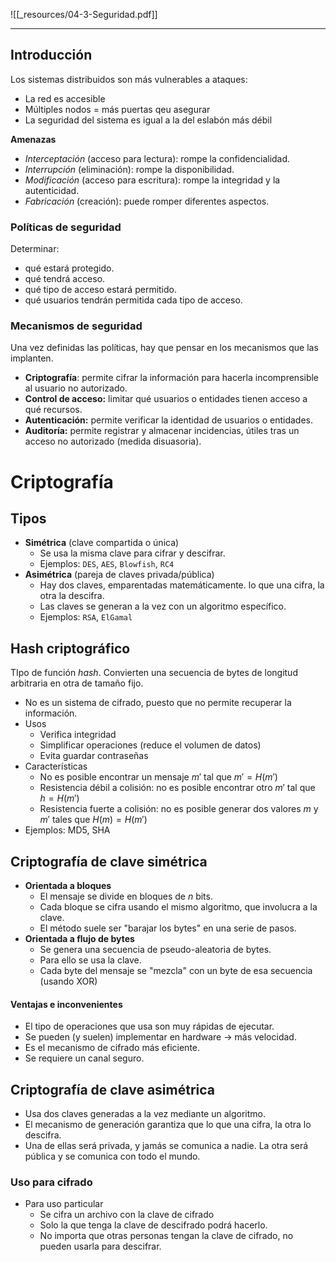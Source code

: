 ![[_resources/04-3-Seguridad.pdf]]

---

## Introducción
Los sistemas distribuidos son más vulnerables a ataques:
- La red es accesible
- Múltiples nodos = más puertas qeu asegurar
- La seguridad del sistema es igual a la del eslabón más débil

**Amenazas**
- *Interceptación* (acceso para lectura): rompe la confidencialidad.
- *Interrupción* (eliminación): rompe la disponibilidad.
- *Modificación* (acceso para escritura): rompe la integridad y la autenticidad.
- *Fabricación* (creación): puede romper diferentes aspectos.

### Políticas de seguridad
Determinar:
- qué estará protegido.
- qué tendrá acceso.
- qué tipo de acceso estará permitido.
- qué usuarios tendrán permitida cada tipo de acceso.

### Mecanismos de seguridad
Una vez definidas las políticas, hay que pensar en los mecanismos que las implanten.

- **Criptografía**: permite cifrar la información para hacerla incomprensible al usuario no autorizado.
- **Control de acceso:** limitar qué usuarios o entidades tienen acceso a qué recursos.
- **Autenticación:** permite verificar la identidad de usuarios o entidades.
- **Auditoría:** permite registrar y almacenar incidencias, útiles tras un acceso no autorizado (medida disuasoria).

# Criptografía

## Tipos
- **Simétrica** (clave compartida o única)
	- Se usa la misma clave para cifrar y descifrar.
	- Ejemplos: `DES`, `AES`, `Blowfish`, `RC4`
- **Asimétrica** (pareja de claves privada/pública)
	- Hay dos claves, emparentadas matemáticamente. lo que una cifra, la otra la descifra.
	- Las claves se generan a la vez con un algoritmo específico.
	- Ejemplos: `RSA`, `ElGamal`

## Hash criptográfico
TIpo de función *hash*. Convierten una secuencia de bytes de longitud arbitraria en otra de tamaño fijo.

- No es un sistema de cifrado, puesto que no permite recuperar la información.
- Usos
	- Verifica integridad
	- Simplificar operaciones (reduce el volumen de datos)
	- Evita guardar contraseñas
- Características
	- No es posible encontrar un mensaje $m'$ tal que $m' = H(m')$
	- Resistencia débil a colisión: no es posible encontrar otro $m'$ tal que $h = H(m')$
	- Resistencia fuerte a colisión: no es posible generar dos valores $m$ y $m'$ tales que $H(m) = H(m')$
- Ejemplos: MD5, SHA

## Criptografía de clave simétrica
- **Orientada a bloques**
	- El mensaje se divide en bloques de $n$ bits.
	- Cada bloque se cifra usando el mismo algoritmo, que involucra a la clave.
	- El método suele ser "barajar los bytes" en una serie de pasos.
- **Orientada a flujo de bytes**
	- Se genera una secuencia de pseudo-aleatoria de bytes.
	- Para ello se usa la clave.
	- Cada byte del mensaje se "mezcla" con un byte de esa secuencia (usando XOR)

#### Ventajas e inconvenientes
- El tipo de operaciones que usa son muy rápidas de ejecutar.
- Se pueden (y suelen) implementar en hardware → más velocidad.
- Es el mecanismo de cifrado más eficiente.
- Se requiere un canal seguro.

## Criptografía de clave asimétrica
- Usa dos claves generadas a la vez mediante un algoritmo.
- El mecanismo de generación garantiza que lo que una cifra, la otra lo descifra.
- Una de ellas será privada, y jamás se comunica a nadie. La otra será pública y se comunica con todo el mundo.

### Uso para cifrado
- Para uso particular
	- Se cifra un archivo con la clave de cifrado
	- Solo la que tenga la clave de descifrado podrá hacerlo.
	- No importa que otras personas tengan la clave de cifrado, no pueden usarla para descifrar.